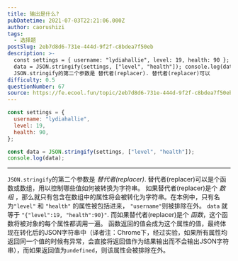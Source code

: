 ```yaml
---
title: 输出是什么?
pubDatetime: 2021-07-03T22:21:06.000Z
author: caorushizi
tags:
  - 选择题
postSlug: 2eb7d8d6-731e-444d-9f2f-c8bdea7f50eb
description: >-
  const settings = { username: "lydiahallie", level: 19, health: 90 }; const
  data = JSON.stringify(settings, ["level", "health"]); console.log(data);
  JSON.stringify的第二个参数是 替代者(replacer). 替代者(replacer)可以
difficulty: 0.5
questionNumber: 67
source: https://fe.ecool.fun/topic/2eb7d8d6-731e-444d-9f2f-c8bdea7f50eb
---
```


```javascript
const settings = {
  username: "lydiahallie",
  level: 19,
  health: 90,
};

const data = JSON.stringify(settings, ["level", "health"]);
console.log(data);
```

---

`JSON.stringify`的第二个参数是 _替代者(replacer)_. 替代者(replacer)可以是个函数或数组，用以控制哪些值如何被转换为字符串。
如果替代者(replacer)是个 _数组_ ，那么就只有包含在数组中的属性将会被转化为字符串。在本例中，只有名为`"level"` 和 `"health"` 的属性被包括进来， `"username"`则被排除在外。 `data` 就等于 `"{"level":19, "health":90}"`.
而如果替代者(replacer)是个 _函数_，这个函数将被对象的每个属性都调用一遍。
函数返回的值会成为这个属性的值，最终体现在转化后的JSON字符串中（译者注：Chrome下，经过实验，如果所有属性均返回同一个值的时候有异常，会直接将返回值作为结果输出而不会输出JSON字符串），而如果返回值为`undefined`，则该属性会被排除在外。

